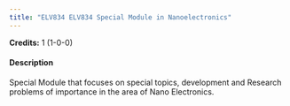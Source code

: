 ```yaml
---
title: "ELV834 ELV834 Special Module in Nanoelectronics"
---
```

**Credits:** 1 (1-0-0)

#### Description
Special Module that focuses on special topics, development and Research problems of importance in the area of Nano Electronics.